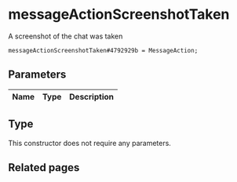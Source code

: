 # messageActionScreenshotTaken
A screenshot of the chat was taken

```
messageActionScreenshotTaken#4792929b = MessageAction;
```

## Parameters
| Name | Type | Description |
| ---- | :----: | ----------- |


## Type
This constructor does not require any parameters.

## Related pages
